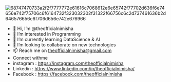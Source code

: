 ![68747470733a2f2f7777772e61616c7068612e6e65742f77702d636f6e74656e742f75706c6f6164732f323032302f31322f66756c6c2d737461636b2d646576656c6f706d656e742e676966](https://user-images.githubusercontent.com/86472252/148262906-629b4881-4ee7-40a5-b7ee-3d87738119d5.gif)





- 👋 Hi, I’m @theofficialnimisha
- 👀 I’m interested in Programming
- 🌱 I’m currently learning DataScience & AI
- 💞️ I’m looking to collaborate on new technologies
- 📫 Reach me on theofficialnimisha@gmail.com
- Connect withme
- instagram : https://instagram.com/theofficialnimisha
- Linkedin : https://www.linkedin.com/in/theofficialnimisha/
- Facebook : https://facebook.com/theofficialnimisha

<!---
theofficialnimisha/theofficialnimisha is a ✨ special ✨ repository because its `README.md` (this file) appears on your GitHub profile.
You can click the Preview link to take a look at your changes.
--->
